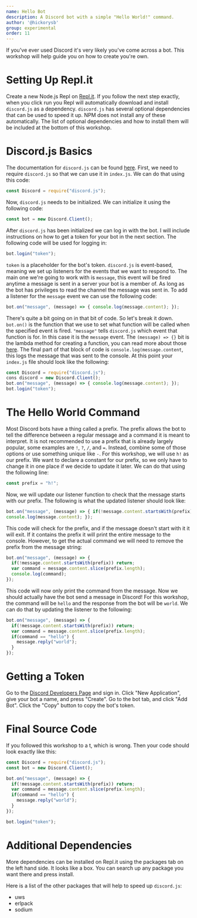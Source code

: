 ```yaml
---
name: Hello Bot
description: A Discord bot with a simple "Hello World!" command.
author: '@hickorysb'
group: experimental
order: 11
---
```


If you've ever used Discord it's very likely you've come across a bot. This workshop will help guide you on how to create you're own.

# Setting Up Repl.it

Create a new Node.js Repl on [Repl.it](https://repl.it/). If you follow the next step exactly, when you click run you Repl will automatically download and install `discord.js` as a dependency. `discord.js` has several optional dependencies that can be used to speed it up. NPM does not install any of these automatically. The list of optional dependencies and how to install them will be included at the bottom of this workshop.

# Discord.js Basics

The documentation for `discord.js` can be found [here](http://discord.js.org/). First, we need to require `discord.js` so that we can use it in `index.js`. We can do that using this code:
```js
const Discord = require("discord.js");
```

Now, `discord.js` needs to be initialized. We can initialize it using the following code:
```js
const bot = new Discord.Client();
```

After `discord.js` has been initialized we can log in with the bot. I will include instructions on how to get a token for your bot in the next section. The following code will be used for logging in:
```js
bot.login("token");
```

`token` is a placeholder for the bot's token. `discord.js` is event-based, meaning we set up listeners for the events that we want to respond to. The main one we're going to work with is `message`, this event will be fired anytime a message is sent in a server your bot is a member of. As long as the bot has privileges to read the channel the message was sent in. To add a listener for the `message` event we can use the following code:
```js
bot.on("message", (message) => { console.log(message.content); });
```

There's quite a bit going on in that bit of code. So let's break it down. `bot.on()` is the function that we use to set what function will be called when the specified event is fired. `"message"` tells `discord.js` which event that function is for. In this case it is the `message` event. The `(message) => {}` bit is the lambda method for creating a function, you can read more about those [here](https://www.vinta.com.br/blog/2015/javascript-lambda-and-arrow-functions/). The final part of that block of code is `console.log(message.content`, this logs the message that was sent to the console. At this point your `index.js` file should look like the following:
```js
const Discord = require("discord.js");
cons discord = new Discord.Client();
bot.on("message", (message) => { console.log(message.content); });
bot.login("token");
```

# The Hello World Command

Most Discord bots have a thing called a prefix. The prefix allows the bot to tell the difference between a regular message and a command it is meant to interpret. It is not recommended to use a prefix that is already largely popular, some examples are `!`, `?`, `/`, and `=`. Instead, combine some of those options or use something unique like `-`. For this workshop, we will use `h!` as our prefix. We want to declare a constant for our prefix, so we only have to change it in one place if we decide to update it later. We can do that using the following line:
```js
const prefix = "h!";
```

Now, we will update our listener function to check that the message starts with our prefix. The following is what the updated listener should look like:
```js
bot.on("message", (message) => { if(!message.content.startsWith(prefix)) return;
console.log(message.content); });
```

This code will check for the prefix, and if the message doesn't start with it it will exit. If it contains the prefix it will print the entire message to the console. However, to get the actual command we will need to remove the prefix from the message string:
```js
bot.on("message", (message) => {
  if(!message.content.startsWith(prefix)) return;
  var command = message.content.slice(prefix.length);
  console.log(command);
});
```

This code will now only print the command from the message. Now we should actually have the bot send a message in Discord! For this workshop, the command will be `hello` and the response from the bot will be `world`. We can do that by updating the listener to the following:
```js
bot.on("message", (message) => {
  if(!message.content.startsWith(prefix)) return;
  var command = message.content.slice(prefix.length);
  if(command == "hello") {
    message.reply("world");
  }
});
```

# Getting a Token

Go to the [Discord Developers Page](https://discordapp.com/developers/applications/) and sign in. Click "New Application", give your bot a name, and press "Create". Go to the bot tab, and click "Add Bot". Click the "Copy" button to copy the bot's token.

# Final Source Code

If you followed this workshop to a t, which is wrong. Then your code should look exactly like this:

```js
const Discord = require("discord.js");
const bot = new Discord.Client();

bot.on("message", (message) => {
  if(!message.content.startsWith(prefix)) return;
  var command = message.content.slice(prefix.length);
  if(command == "hello") {
    message.reply("world");
  }
});

bot.login("token");
```

# Additional Dependencies

More dependencies can be installed on Repl.it using the packages tab on the left hand side. It looks like a box. You can search up any package you want there and press install.

Here is a list of the other packages that will help to speed up `discord.js`:
- uws
- erlpack
- sodium
